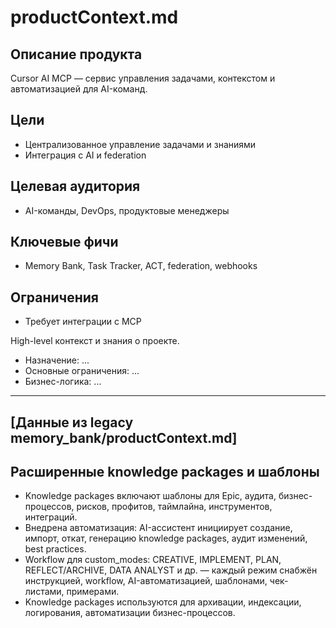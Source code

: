 # productContext.md

## Описание продукта
Cursor AI MCP — сервис управления задачами, контекстом и автоматизацией для AI-команд.

## Цели
- Централизованное управление задачами и знаниями
- Интеграция с AI и federation

## Целевая аудитория
- AI-команды, DevOps, продуктовые менеджеры

## Ключевые фичи
- Memory Bank, Task Tracker, ACT, federation, webhooks

## Ограничения
- Требует интеграции с MCP

High-level контекст и знания о проекте.

- Назначение: ...
- Основные ограничения: ...
- Бизнес-логика: ...

---

## [Данные из legacy memory_bank/productContext.md]

## Расширенные knowledge packages и шаблоны

- Knowledge packages включают шаблоны для Epic, аудита, бизнес-процессов, рисков, профитов, таймлайна, инструментов, интеграций.
- Внедрена автоматизация: AI-ассистент инициирует создание, импорт, откат, генерацию knowledge packages, аудит изменений, best practices.
- Workflow для custom_modes: CREATIVE, IMPLEMENT, PLAN, REFLECT/ARCHIVE, DATA ANALYST и др. — каждый режим снабжён инструкцией, workflow, AI-автоматизацией, шаблонами, чек-листами, примерами.
- Knowledge packages используются для архивации, индексации, логирования, автоматизации бизнес-процессов. 